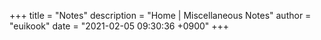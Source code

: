 +++
title = "Notes"
description = "Home | Miscellaneous Notes"
author = "euikook"
date = "2021-02-05 09:30:36 +0900"
+++
